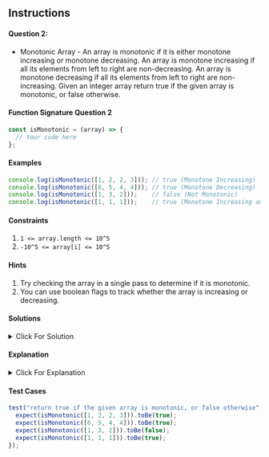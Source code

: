 ## Instructions

#### Question 2:
- Monotonic Array - An array is monotonic if it is either monotone increasing or monotone decreasing. An array is monotone increasing if all its elements from left to right are non-decreasing. An array is monotone decreasing if all its elements from left to right are non-increasing. Given an integer array return true if the given array is monotonic, or false otherwise.

#### Function Signature Question 2

```js
const isMonotonic = (array) => {
  // Your code here
};
```

#### Examples
```js
console.log(isMonotonic([1, 2, 2, 3])); // true (Monotone Increasing)
console.log(isMonotonic([6, 5, 4, 4])); // true (Monotone Decreasing)
console.log(isMonotonic([1, 3, 2]));    // false (Not Monotonic)
console.log(isMonotonic([1, 1, 1]));    // true (Monotone Increasing and Decreasing)
```

#### Constraints
1. `1 <= array.length <= 10^5`
2. `-10^5 <= array[i] <= 10^5`

#### Hints
1. Try checking the array in a single pass to determine if it is monotonic.
2. You can use boolean flags to track whether the array is increasing or decreasing.

#### Solutions
<details>
  <summary>Click For Solution</summary>

```js
const isMonotonic = (array) => {
  let isIncreasing = true;
  let isDecreasing = true;

  for (let i = 1; i < array.length; i++) {
    if (array[i] > array[i - 1]) {
      isDecreasing = false;
    }
    if (array[i] < array[i - 1]) {
      isIncreasing = false;
    }
  }

  return isIncreasing || isDecreasing;
};
```
</details>

#### Explanation
<details>
  <summary>Click For Explanation</summary>
  The function `isMonotonic` checks if the array is either entirely non-increasing or non-decreasing. It uses two boolean flags, `isIncreasing` and `isDecreasing`, initialized to `true`. As it iterates through the array, it adjusts these flags based on the comparison between consecutive elements. Finally, it returns `true` if either flag remains `true`, indicating that the array is monotonic.
</details>

#### Test Cases
```js
test("return true if the given array is monotonic, or false otherwise", () => {
  expect(isMonotonic([1, 2, 2, 3])).toBe(true);
  expect(isMonotonic([6, 5, 4, 4])).toBe(true);
  expect(isMonotonic([1, 3, 2])).toBe(false);
  expect(isMonotonic([1, 1, 1])).toBe(true);
});
```